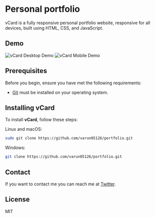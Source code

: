 # Personal portfolio

vCard is a fully responsive personal portfolio website, responsive for all devices, built using HTML, CSS, and JavaScript.

## Demo

![vCard Desktop Demo](./website-demo-image/desktop.png "Desktop Demo")
![vCard Mobile Demo](./website-demo-image/mobile.png "Mobile Demo")

## Prerequisites

Before you begin, ensure you have met the following requirements:

* [Git](https://git-scm.com/downloads "Download Git") must be installed on your operating system.

## Installing vCard

To install **vCard**, follow these steps:

Linux and macOS:

```bash
sudo git clone https://github.com/varun05126/portfolio.git
```

Windows:

```bash
git clone https://github.com/varun05126/portfolio.git
```

## Contact

If you want to contact me you can reach me at [Twitter](https://www.x.com/varun_5126).

## License

MIT
